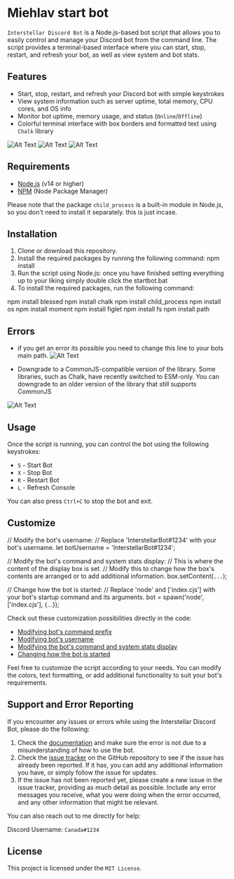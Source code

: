 # Miehlav start bot

`Interstellar Discord Bot` is a Node.js-based bot script that allows you to easily control and manage your Discord bot from the command line. The script provides a terminal-based interface where you can start, stop, restart, and refresh your bot, as well as view system and bot stats.

## Features

- Start, stop, restart, and refresh your Discord bot with simple keystrokes
- View system information such as server uptime, total memory, CPU cores, and OS info
- Monitor bot uptime, memory usage, and status (`Online`/`Offline`)
- Colorful terminal interface with box borders and formatted text using `Chalk` library

![Alt Text](https://who.likes-throwing.rocks/64A0JswaP.png)
![Alt Text](https://who.likes-throwing.rocks/64A169plq.png)
![Alt Text](https://who.likes-throwing.rocks/64A1KD3M1.png)

## Requirements

- [Node.js](https://nodejs.org/) (v14 or higher)
- [NPM](https://www.npmjs.com/) (Node Package Manager)

Please note that the package `child_process` is a built-in module in Node.js, so you don't need to install it separately. this is just incase.

## Installation

1. Clone or download this repository.
2. Install the required packages by running the following command: npm install
3. Run the script using Node.js: once you have finished setting everything up to your liking simply double click the startbot.bat 
4. To install the required packages, run the following command:

npm install blessed
npm install chalk
npm install child_process
npm install os
npm install moment
npm install figlet
npm install fs
npm install path

## Errors

- if you get an error its possible you need to change this line to your bots main path.
![Alt Text](https://who.likes-throwing.rocks/64uNfdBOs.png)

- Downgrade to a CommonJS-compatible version of the library. Some libraries, such as Chalk, have recently switched to ESM-only. You can downgrade to an older version of the library that still supports CommonJS

![Alt Text](https://who.likes-throwing.rocks/64uVRjBfx.png)

## Usage

Once the script is running, you can control the bot using the following keystrokes:

- `S` - Start Bot
- `X` - Stop Bot
- `R` - Restart Bot
- `L` - Refresh Console

You can also press `Ctrl+C` to stop the bot and exit.

## Customize

// Modify the bot's username:
// Replace 'InterstellarBot#1234' with your bot's username.
let botUsername = 'InterstellarBot#1234';

// Modify the bot's command and system stats display:
// This is where the content of the display box is set.
// Modify this to change how the box's contents are arranged or to add additional information.
box.setContent(`...`);

// Change how the bot is started:
// Replace 'node' and ['index.cjs'] with your bot's startup command and its arguments.
bot = spawn('node', ['index.cjs'], {...});

Check out these customization possibilities directly in the code:

- [Modifying bot's command prefix](https://github.com/Miehlav676/discord-command-prompt-startbot/blob/main/README.md#L162)
- [Modifying bot's username](https://github.com/Miehlav676/discord-command-prompt-startbot/blob/main/README.md#L62)
- [Modifying the bot's command and system stats display](https://github.com/Miehlav676/discord-command-prompt-startbot/blob/main/README.md#L163)
- [Changing how the bot is started](https://github.com/Miehlav676/discord-command-prompt-startbot/blob/main/README.md#L135)

Feel free to customize the script according to your needs. You can modify the colors, text formatting, or add additional functionality to suit your bot's requirements.

## Support and Error Reporting

If you encounter any issues or errors while using the Interstellar Discord Bot, please do the following:

1. Check the [documentation](https://github.com/Miehlav676/discord-command-prompt-startbot/blob/main/README.md) and make sure the error is not due to a misunderstanding of how to use the bot.
2. Check the [issue tracker](https://github.com/Miehlav676/discord-command-prompt-startbot/issues) on the GitHub repository to see if the issue has already been reported. If it has, you can add any additional information you have, or simply follow the issue for updates.
3. If the issue has not been reported yet, please create a new issue in the issue tracker, providing as much detail as possible. Include any error messages you receive, what you were doing when the error occurred, and any other information that might be relevant.

You can also reach out to me directly for help:

Discord Username: `Canada#1234`

## License

This project is licensed under the `MIT License`.
